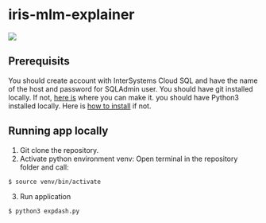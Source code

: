 
# iris-mlm-explainer
![](https://github.com/mwaseem75/iris-mlm-explorer/blob/main/irisMLMExp.gif)

## Prerequisits
You should create account with InterSystems Cloud SQL and have the name of the host and password for SQLAdmin user.
You should have git installed locally. If not, [here is](https://git-scm.com/book/en/v2/Getting-Started-Installing-Git) where you can make it.
you should have Python3 installed locally. Here is [how to install](https://www.python.org/downloads/) if not.

## Running app locally 
1. Git clone the repository.
2. Activate python environment venv:
Open terminal in the repository folder and call:
```
$ source venv/bin/activate
```
3. Run application
```
$ python3 expdash.py
```
